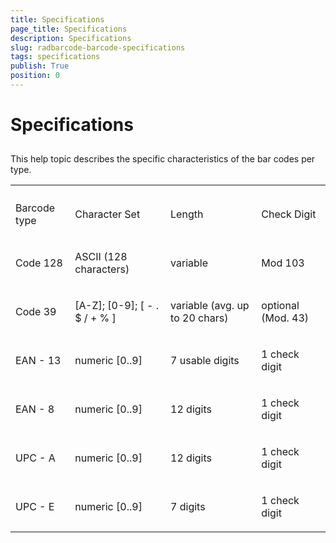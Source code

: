 ```yaml
---
title: Specifications
page_title: Specifications
description: Specifications
slug: radbarcode-barcode-specifications
tags: specifications
publish: True
position: 0
---
```


# Specifications



## 

This help topic describes the specific characteristics of the bar codes per type.
<table><th><tr><td>

Barcode type</td><td>

Character Set</td><td>

Length</td><td>

Check Digit</td></tr></th><tr><td>

Code 128</td><td>

ASCII (128 characters)</td><td>

variable</td><td>

Mod 103</td></tr><tr><td>

Code 39</td><td>

[A-Z]; [0-9]; [ - . $ / + % ]</td><td>

variable (avg. up to 20 chars)</td><td>

optional (Mod. 43)</td></tr><tr><td>

EAN - 13</td><td>

numeric [0..9]</td><td>

7 usable digits</td><td>

1 check digit</td></tr><tr><td>

EAN - 8</td><td>

numeric [0..9]</td><td>

12 digits</td><td>

1 check digit</td></tr><tr><td>

UPC - A</td><td>

numeric [0..9]</td><td>

12 digits</td><td>

1 check digit</td></tr><tr><td>

UPC - E</td><td>

numeric [0..9]</td><td>

7 digits</td><td>

1 check digit</td></tr></table>


